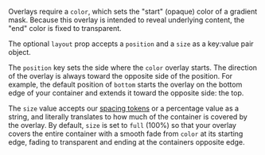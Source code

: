Overlays require a `color`, which sets the "start" (opaque) color of a gradient mask. Because this overlay is intended to reveal underlying content, the "end" color is fixed to transparent.

The optional `layout` prop accepts a `position` and a `size` as a key:value pair object.

The `position` key sets the side where the `color` overlay starts. The direction of the overlay is always toward the opposite side of the position. For example, the default position of `bottom` starts the overlay on the bottom edge of your container and extends it toward the opposite side: the top.

The `size` value accepts our [spacing tokens](https://playbook.powerapp.cloud/visual_guidelines/spacing) or a percentage value as a string, and literally translates to how much of the container is covered by the overlay. By default, `size` is set to `full` (100%) so that your overlay covers the entire container with a smooth fade from `color` at its starting edge, fading to transparent and ending at the containers opposite edge.